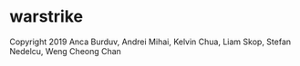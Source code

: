 # warstrike

Copyright 2019 Anca Burduv, Andrei Mihai, Kelvin Chua, Liam Skop, Stefan Nedelcu, Weng Cheong Chan
